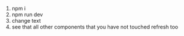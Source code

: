 1. npm i
2. npm run dev
3. change text
4. see that all other components that you have not touched refresh too
